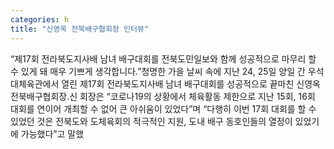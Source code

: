 ```yaml
---
categories: h
title: "신영옥 전북배구협회장 인터뷰"
---
```

“제17회 전라북도지사배 남녀 배구대회를 전북도민일보와 함께 성공적으로 마무리 할 수 있게 돼 매우 기쁘게 생각합니다.”청명한 가을 날씨 속에 지난 24, 25일 양일 간 우석대체육관에서 열린 제17회 전라북도지사배 남녀 배구대회를 성공적으로 끝마친 신영옥 전북배구협회장.신 회장은 “코로나19의 상황에서 체육활동 제한으로 지난 15회, 16회 대회를 연이어 개최할 수 없어 큰 아쉬움이 있었다”며 “다행히 이번 17회 대회를 할 수 있었던 것은 전북도와 도체육회의 적극적인 지원, 도내 배구 동호인들의 열정이 있었기에 가능했다”고 말했